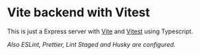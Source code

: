 # Vite backend with Vitest

This is just a Express server with [Vite](https://vitejs.dev/) and [Vitest](https://vitest.dev) using Typescript.

_Also ESLint, Prettier, Lint Staged and Husky are configured._
